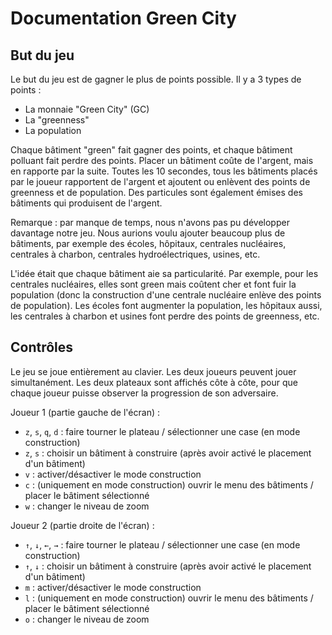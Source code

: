 # Documentation Green City

## But du jeu

Le but du jeu est de gagner le plus de points possible.
Il y a 3 types de points :
* La monnaie "Green City" (GC)
* La "greenness"
* La population

Chaque bâtiment "green" fait gagner des points, et chaque bâtiment polluant fait perdre des points. Placer un bâtiment coûte de l'argent, mais en rapporte par la suite. Toutes les 10 secondes, tous les bâtiments placés par le joueur rapportent de l'argent et ajoutent ou enlèvent des points de greenness et de population. Des particules sont également émises des bâtiments qui produisent de l'argent.

Remarque : par manque de temps, nous n'avons pas pu développer davantage notre jeu. Nous aurions voulu ajouter beaucoup plus de bâtiments, par exemple des écoles, hôpitaux, centrales nucléaires, centrales à charbon, centrales hydroélectriques, usines, etc.

L'idée était que chaque bâtiment aie sa particularité. Par exemple, pour les centrales nucléaires, elles sont green mais coûtent cher et font fuir la population (donc la construction d'une centrale nucléaire enlève des points de population). Les écoles font augmenter la population, les hôpitaux aussi, les centrales à charbon et usines font perdre des points de greenness, etc.

## Contrôles

Le jeu se joue entièrement au clavier. Les deux joueurs peuvent jouer simultanément. Les deux plateaux sont affichés côte à côte, pour que chaque joueur puisse observer la progression de son adversaire.

Joueur 1 (partie gauche de l'écran) :
* `z`, `s`, `q`, `d` : faire tourner le plateau / sélectionner une case (en mode construction)
* `z`, `s` : choisir un bâtiment à construire (après avoir activé le placement d'un bâtiment)
* `v` : activer/désactiver le mode construction
* `c` : (uniquement en mode construction) ouvrir le menu des bâtiments / placer le bâtiment sélectionné
* `w` : changer le niveau de zoom

Joueur 2 (partie droite de l'écran) :
* `↑`, `↓`, `←`, `→` : faire tourner le plateau / sélectionner une case (en mode construction)
* `↑`, `↓` : choisir un bâtiment à construire (après avoir activé le placement d'un bâtiment)
* `m` : activer/désactiver le mode construction
* `l` : (uniquement en mode construction) ouvrir le menu des bâtiments / placer le bâtiment sélectionné
* `o` : changer le niveau de zoom
